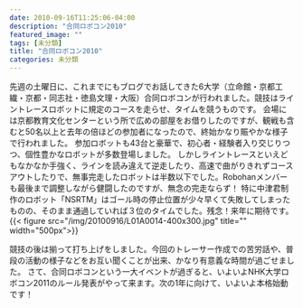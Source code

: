 ```yaml
---
date: 2010-09-16T11:25:06-04:00
description: "合同ロボコン2010"
featured_image: ""
tags: [未分類]
title: "合同ロボコン2010"
categories: 未分類
---
```


先週の土曜日に、これまでにもブログでお話してきた6大学（立命館・京都工繊・京都・同志社・徳島文理・大阪）合同ロボコンが行われました。競技はライントレースロボットに規定のコースを走らせ、タイムを競うものです。
会場には京都教育文化センターという所で広めの部屋をお借りしたのですが、観戦も含むと50名以上と去年の倍ほどの参加者になったので、終始かなり賑やかな様子で行われました。
参加ロボットも43台と豪華で、初心者・経験者入り交じりつつ、個性豊かなロボットが多数登場しました。
しかしライントレースといえどもなかなか手強く、ラインを読み違えて逆走したり、高速で曲がりきれずコースアウトしたりで、無事完走したロボットは半数以下でした。Robohanメンバーも最後まで調整しながら健闘したのですが、無念の完走ならず！
特に中津君制作のロボット「NSRTM」はゴール時の停止位置が少々早くて失敗してしまったものの、そのまま通過していれば３位のタイムでした。残念！来年に期待です。
{{< figure src="/img/20100916/L01A0014-400x300.jpg" title="" width="500px">}}

競技の後は揃って打ち上げをしました。今回のトレーサー作成での苦労話や、普段の活動の様子などをお互い聞くことが出来、かなり有意義な時間が過ごせました。
さて、合同ロボコンという一大イベントが過ぎると、いよいよNHK大学ロボコン2011のルール発表がやって来ます。次の1年に向けて、いよいよ本格始動です！
